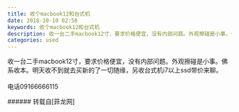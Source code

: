 ```yaml
---
title: 收个macbook12和台式机
date: 2018-10-10 02:58
keywords: 收个macbook12和台式机
description: 收一台二手macbook12寸，要求价格便宜，没有内部问题。外观擦碰是小事。佛系收本。明天收不到就去买新的了一切随缘，另收台式机i7以上ssd带价来聊。电话09166666115
categories: used
---
```

<td class="t_f" id="postmessage_1985775">

收一台二手macbook12寸，要求价格便宜，没有内部问题。外观擦碰是小事。佛系收本。明天收不到就去买新的了<img alt="" border="0" class="zoom" data-cf-modified-d160e2f97fb2f73dcd6739f4-="" file="http://www.flw.ph//mobcent//app/data/phiz/default/01.png" id="aimg_PwEai" lazyloadthumb="1" onclick="" onmouseover="" src="http://www.flw.ph//mobcent//app/data/phiz/default/01.png"/>一切随缘，另收台式机i7以上ssd带价来聊。<br/>
<br/>
电话09166666115<br/>
</td>
###### 转载自[菲龙网]
